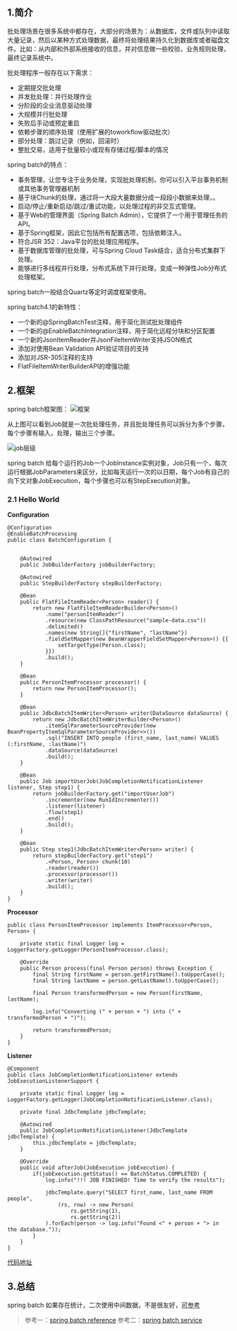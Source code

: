 ## 1.简介
批处理场景在很多系统中都存在，大部分的场景为：从数据库，文件或队列中读取大量记录，然后以某种方式处理数据，最终将处理结果持久化到数据库或者磁盘文件。比如：从内部和外部系统接收的信息，并对信息做一些校验，业务规则处理，最终记录系统中。

批处理程序一般存在以下需求：
- 定期提交批处理
- 并发批处理：并行处理作业
- 分阶段的企业消息驱动处理
- 大规模并行批处理
- 失败后手动或预定重启
- 依赖步骤的顺序处理（使用扩展的toworkflow驱动批次）
- 部分处理：跳过记录（例如，回滚时）
- 整批交易，适用于批量较小或现有存储过程/脚本的情况

spring batch的特点：
- 事务管理，让您专注于业务处理，实现批处理机制，你可以引入平台事务机制或其他事务管理器机制
- 基于块Chunk的处理，通过将一大段大量数据分成一段段小数据来处理，。
- 启动/停止/重新启动/跳过/重试功能，以处理过程的非交互式管理。
- 基于Web的管理界面（Spring Batch Admin），它提供了一个用于管理任务的API。
- 基于Spring框架，因此它包括所有配置选项，包括依赖注入。
- 符合JSR 352：Java平台的批处理应用程序。
- 基于数据库管理的批处理，可与Spring Cloud Task结合，适合分布式集群下处理。
- 能够进行多线程并行处理，分布式系统下并行处理，变成一种弹性Job分布式处理框架。


spring batch一般结合Quartz等定时调度框架使用。

spring batch4.1的新特性：
- 一个新的@SpringBatchTest注释，用于简化测试批处理组件
- 一个新的@EnableBatchIntegration注释，用于简化远程分块和分区配置
- 一个新的JsonItemReader并JsonFileItemWriter支持JSON格式
- 添加对使用Bean Validation API验证项目的支持
- 添加对JSR-305注释的支持
- FlatFileItemWriterBuilderAPI的增强功能


## 2.框架
spring batch框架图：
![框架](https://docs.spring.io/spring-batch/4.1.x/reference/html/images/spring-batch-reference-model.png)

从上图可以看到Job就是一次批处理任务，并且批处理任务可以拆分为多个步骤，每个步骤有输入，处理，输出三个步骤。

![job层级](https://docs.spring.io/spring-batch/4.1.x/reference/html/images/jobHeirarchyWithSteps.png)

spring batch 给每个运行的Job一个JobInstance实例对象，Job只有一个，每次运行根据JobParameters来区分，比如每天运行一次的以日期，每个Job有自己的向下文对象JobExecution，每个步骤也可以有StepExecution对象。

### 2.1 Hello World


**Configuration**

```
@Configuration
@EnableBatchProcessing
public class BatchConfiguration {


    @Autowired
    public JobBuilderFactory jobBuilderFactory;

    @Autowired
    public StepBuilderFactory stepBuilderFactory;

    @Bean
    public FlatFileItemReader<Person> reader() {
        return new FlatFileItemReaderBuilder<Person>()
            .name("personItemReader")
            .resource(new ClassPathResource("sample-data.csv"))
            .delimited()
            .names(new String[]{"firstName", "lastName"})
            .fieldSetMapper(new BeanWrapperFieldSetMapper<Person>() {{
                setTargetType(Person.class);
            }})
            .build();
    }

    @Bean
    public PersonItemProcessor processor() {
        return new PersonItemProcessor();
    }

    @Bean
    public JdbcBatchItemWriter<Person> writer(DataSource dataSource) {
        return new JdbcBatchItemWriterBuilder<Person>()
            .itemSqlParameterSourceProvider(new BeanPropertyItemSqlParameterSourceProvider<>())
            .sql("INSERT INTO people (first_name, last_name) VALUES (:firstName, :lastName)")
            .dataSource(dataSource)
            .build();
    }

    @Bean
    public Job importUserJob(JobCompletionNotificationListener listener, Step step1) {
        return jobBuilderFactory.get("importUserJob")
            .incrementer(new RunIdIncrementer())
            .listener(listener)
            .flow(step1)
            .end()
            .build();
    }

    @Bean
    public Step step1(JdbcBatchItemWriter<Person> writer) {
        return stepBuilderFactory.get("step1")
            .<Person, Person> chunk(10)
            .reader(reader())
            .processor(processor())
            .writer(writer)
            .build();
    }
}
```

**Processor**

```
public class PersonItemProcessor implements ItemProcessor<Person, Person> {

    private static final Logger log = LoggerFactory.getLogger(PersonItemProcessor.class);

    @Override
    public Person process(final Person person) throws Exception {
        final String firstName = person.getFirstName().toUpperCase();
        final String lastName = person.getLastName().toUpperCase();

        final Person transformedPerson = new Person(firstName, lastName);

        log.info("Converting (" + person + ") into (" + transformedPerson + ")");

        return transformedPerson;
    }
}
```

**Listener**

```
@Component
public class JobCompletionNotificationListener extends JobExecutionListenerSupport {

    private static final Logger log = LoggerFactory.getLogger(JobCompletionNotificationListener.class);

    private final JdbcTemplate jdbcTemplate;

    @Autowired
    public JobCompletionNotificationListener(JdbcTemplate jdbcTemplate) {
        this.jdbcTemplate = jdbcTemplate;
    }

    @Override
    public void afterJob(JobExecution jobExecution) {
        if(jobExecution.getStatus() == BatchStatus.COMPLETED) {
            log.info("!!! JOB FINISHED! Time to verify the results");

            jdbcTemplate.query("SELECT first_name, last_name FROM people",
                (rs, row) -> new Person(
                    rs.getString(1),
                    rs.getString(2))
            ).forEach(person -> log.info("Found <" + person + "> in the database."));
        }
    }
}
```


[代码地址](https://note.youdao.com/)


## 3.总结
spring batch 如果存在统计，二次使用中间数据，不是很友好，[可参考](https://stackoverflow.com/questions/55803553/in-spring-batch-processor-wait-one-process-to-finish-handler-all-data-then-execu)


>参考一：[spring batch reference](https://docs.spring.io/spring-batch/4.1.x/reference/html/index-single.html)
>参考二：[spring batch service](https://spring.io/guides/gs/batch-processing/)
